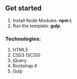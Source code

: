 <h2>Get started</h2>

<ol>
	<li>Install Node Modules: <strong>npm i</strong>;</li>
	<li>Run the template: <strong>gulp</strong>.</li>
</ol>

<h3>Technologies:</h2>
<ol>
    <li>HTML5</li>
    <li>CSS3 (SCSS)</li>
    <li>jQuery</li>
    <li>Bootstrap 4</li>
    <li>Gulp</li>
</ol>